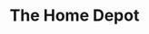 ---
title: "The Home Depot"
url: /cape-coral/the-home-depot-northeast-pine-island-road/
shop: Baumarkt
---